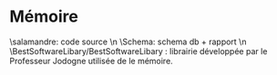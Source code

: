 # Mémoire
\salamandre: code source \n
\Schema: schema db + rapport \n
\BestSoftwareLibary/BestSoftwareLibary : librairie développée par le Professeur Jodogne utilisée de le mémoire. 
